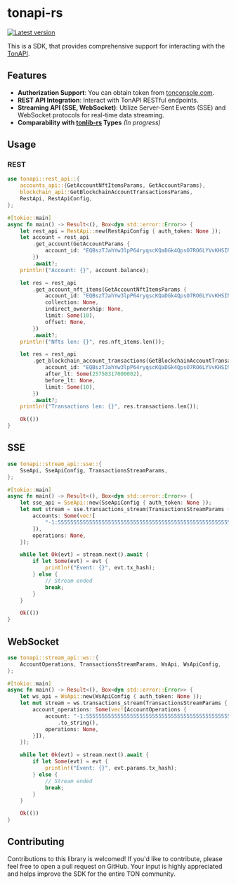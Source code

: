 # tonapi-rs

[![Latest version](https://img.shields.io/crates/v/tonapi-sdk-rs.svg)](https://crates.io/crates/tonapi)

This is a SDK, that provides comprehensive support for interacting with the [TonAPI](https://tonapi.io).

## Features

* **Authorization Support**: You can obtain token from [tonconsole.com](https://tonconsole.com).
* **REST API Integration**: Interact with TonAPI RESTful endpoints.
* **Streaming API (SSE, WebSocket)**: Utilize Server-Sent Events (SSE) and WebSocket protocols for real-time data streaming.
* **Comparability with [tonlib-rs](https://github.com/ston-fi/tonlib-rs) Types** _(In progress)_

## Usage

### REST

```rust
use tonapi::rest_api::{
    accounts_api::{GetAccountNftItemsParams, GetAccountParams},
    blockchain_api::GetBlockchainAccountTransactionsParams,
    RestApi, RestApiConfig,
};

#[tokio::main]
async fn main() -> Result<(), Box<dyn std::error::Error>> {
    let rest_api = RestApi::new(RestApiConfig { auth_token: None });
    let account = rest_api
        .get_account(GetAccountParams {
            account_id: "EQBszTJahYw3lpP64ryqscKQaDGk4QpsO7RO6LYVvKHSINS0".into(),
        })
        .await?;
    println!("Account: {}", account.balance);

    let res = rest_api
        .get_account_nft_items(GetAccountNftItemsParams {
            account_id: "EQBszTJahYw3lpP64ryqscKQaDGk4QpsO7RO6LYVvKHSINS0".into(),
            collection: None,
            indirect_ownership: None,
            limit: Some(10),
            offset: None,
        })
        .await?;
    println!("Nfts len: {}", res.nft_items.len());

    let res = rest_api
        .get_blockchain_account_transactions(GetBlockchainAccountTransactionsParams {
            account_id: "EQBszTJahYw3lpP64ryqscKQaDGk4QpsO7RO6LYVvKHSINS0".into(),
            after_lt: Some(25758317000002),
            before_lt: None,
            limit: Some(10),
        })
        .await?;
    println!("Transactions len: {}", res.transactions.len());

    Ok(())
}

```

## SSE

```rust
use tonapi::stream_api::sse::{
    SseApi, SseApiConfig, TransactionsStreamParams,
};

#[tokio::main]
async fn main() -> Result<(), Box<dyn std::error::Error>> {
    let sse_api = SseApi::new(SseApiConfig { auth_token: None });
    let mut stream = sse.transactions_stream(TransactionsStreamParams {
        accounts: Some(vec![
            "-1:5555555555555555555555555555555555555555555555555555555555555555".to_string(),
        ]),
        operations: None,
    });

    while let Ok(evt) = stream.next().await {
        if let Some(evt) = evt {
            println!("Event: {}", evt.tx_hash);
        } else {
            // Stream ended
            break;
        }
    }

    Ok(())
}
```

## WebSocket

```rust
use tonapi::stream_api::ws::{
    AccountOperations, TransactionsStreamParams, WsApi, WsApiConfig,
};

#[tokio::main]
async fn main() -> Result<(), Box<dyn std::error::Error>> {
    let ws_api = WsApi::new(WsApiConfig { auth_token: None });
    let mut stream = ws.transactions_stream(TransactionsStreamParams {
        account_operations: Some(vec![AccountOperations {
            account: "-1:5555555555555555555555555555555555555555555555555555555555555555"
                .to_string(),
            operations: None,
        }]),
    });

    while let Ok(evt) = stream.next().await {
        if let Some(evt) = evt {
            println!("Event: {}", evt.params.tx_hash);
        } else {
            // Stream ended
            break;
        }
    }

    Ok(())
}

```

## Contributing

Contributions to this library is welcomed! If you'd like to contribute, please feel free to open a pull request on GitHub. Your input is highly appreciated and helps improve the SDK for the entire TON community.
